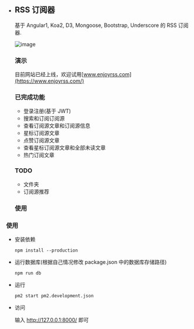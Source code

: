 - ## RSS 订阅器

  基于 Angular1, Koa2, D3, Mongoose, Bootstrap, Underscore 的 RSS 订阅器.

  ![image](https://raw.githubusercontent.com/ruiming/rss/master/public/img/preview.png)

  ### 演示

  目前网站已经上线，欢迎试用[www.enjoyrss.com](https://www.enjoyrss.com/)

  ### 已完成功能

  - 登录注册(基于 JWT)
  - 搜索和订阅订阅源
  - 查看订阅源文章和订阅源信息
  - 星标订阅源文章
  - 点赞订阅源文章
  - 查看星标订阅源文章和全部未读文章
  - 热门订阅文章

  ### TODO

  - 文件夹
  - 订阅源推荐

  ### 使用

### 使用

- 安装依赖

  ```
  npm install --production
  ```

- 运行数据库(根据自己情况修改 package.json 中的数据库存储路径)

  ```
  npm run db
  ```

- 运行

  ```
  pm2 start pm2.development.json
  ```

- 访问

  输入 http://127.0.0.1:8000/ 即可

